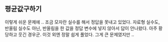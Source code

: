 ## 평균값구하기

이렇게 쉬운 문제에 .. 조금 모자란 실수를 해서 정답을 못내고 있었다. 자료형 실수도, 반올림 실수도 아닌, 반올림을 한 값을 정답 변수에 넣지 않아서 답이 안나왔다. 아주 황당하고 웃긴 경우군. 이것 외엔 정말 쉽게 풀었다. 그게 큰 문제였지만 ..